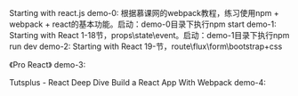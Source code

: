 Starting with react.js
demo-0: 根据慕课网的webpack教程，练习使用npm + webpack + react的基本功能。启动：demo-0目录下执行npm start
demo-1: Starting with React 1-18节，props\state\event。启动：demo-1目录下执行npm run dev
demo-2: Starting with React 19-节，route\flux\form\bootstrap+css

《Pro React》
demo-3:


Tutsplus - React Deep Dive Build a React App With Webpack
demo-4: